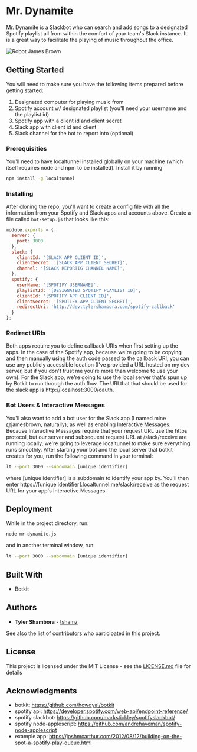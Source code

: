 # Mr. Dynamite

Mr. Dynamite is a Slackbot who can search and add songs to a designated Spotify playlist all from within the comfort of your team's Slack instance. It is a great way to facilitate the playing of music throughout the office.

![Robot James Brown](https://i.ytimg.com/vi/2b-_tV953PM/maxresdefault.jpg)

## Getting Started

You will need to make sure you have the following items prepared before getting started:

1. Designated computer for playing music from
2. Spotify account w/ designated playlist (you'll need your username and the playlist id)
3. Spotify app with a client id and client secret
4. Slack app with client id and client
5. Slack channel for the bot to report into (optional)

### Prerequisities

You'll need to have localtunnel installed globally on your machine (which itself requires node and npm to be installed). Install it by running

```sh
npm install -g localtunnel
```

### Installing

After cloning the repo, you'll want to create a config file with all the information from your Spotify and Slack apps and accounts above. Create a file called `bot-setup.js` that looks like this:

```js
module.exports = {
  server: {
    port: 3000
  },
  slack: {
    clientId: '[SLACK APP CLIENT ID]',
    clientSecret: '[SLACK APP CLIENT SECRET]',
    channel: '[SLACK REPORTIG CHANNEL NAME]',
  },
  spotify: {
    userName: '[SPOTIFY USERNAME]',
    playlistId: '[DESIGNATED SPOTIFY PLAYLIST ID]',
    clientId: '[SPOTIFY APP CLIENT ID]',
    clientSecret: '[SPOTIFY APP CLIENT SECRET]',
    redirectUri: 'http://dev.tylershambora.com/spotify-callback'
  }
};
```

### Redirect URIs

Both apps require you to define callback URIs when first setting up the apps. In the case of the Spotify app, because we're going to be copying and then manually using the auth code passed to the callback URI, you can use any publicly accessible location (I've provided a URL hosted on my dev server, but if you don't trust me you're more than welcome to use your own). For the Slack app, we're going to use the local server that's spun up by Botkit to run through the auth flow. The URI that that should be used for the slack app is http://localhost:3000/oauth.

### Bot Users & Interactive Messages

You'll also want to add a bot user for the Slack app (I named mine @jamesbrown, naturally), as well as enabling Interactive Messages. Because Interactive Messages require that your request URL use the https protocol, but our server and subsequent request URL at /slack/receive are running locally, we're going to leverage localtunnel to make sure everything runs smoothly. After starting your bot and the local server that botkit creates for you, run the following command in your terminal:

```sh
lt --port 3000 --subdomain [unique identifier]
```

where [unique identifier] is a subdomain to identify your app by. You'll then enter https://[unique identifier].localtunnel.me/slack/receive as the request URL for your app's Interactive Messages.

## Deployment

While in the project directory, run:

```sh
node mr-dynamite.js
```

and in another terminal window, run:

```sh
lt --port 3000 --subdomain [unique identifier]
```

## Built With

* Botkit


## Authors

* **Tyler Shambora** - [tshamz](https://github.com/tshamz)

See also the list of [contributors](https://github.com/your/project/contributors) who participated in this project.

## License

This project is licensed under the MIT License - see the [LICENSE.md](LICENSE.md) file for details

## Acknowledgments

- botkit: https://github.com/howdyai/botkit
- spotify api: https://developer.spotify.com/web-api/endpoint-reference/
- spotify slackbot: https://github.com/markstickley/spotifyslackbot/
- spotify node-applescript: https://github.com/andrehaveman/spotify-node-applescript
- example app: https://joshmcarthur.com/2012/08/12/building-on-the-spot-a-spotify-play-queue.html
